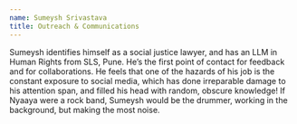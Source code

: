 ```yaml
---
name: Sumeysh Srivastava
title: Outreach & Communications
---
```


Sumeysh identifies himself as a social justice lawyer, and has an LLM in Human Rights from SLS, Pune. He’s the first point of contact for feedback and for collaborations. He feels that one of the hazards of his job is the constant exposure to social media, which has done irreparable damage to his attention span, and filled his head with random, obscure knowledge! If Nyaaya were a rock band, Sumeysh would be the drummer, working in the background, but making the most noise.
